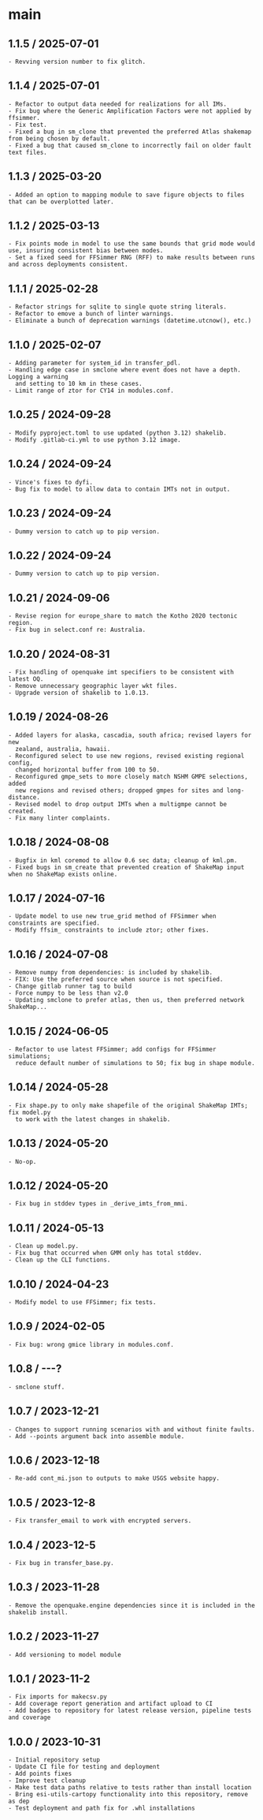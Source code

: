 # main

## 1.1.5 / 2025-07-01
    - Revving version number to fix glitch.
## 1.1.4 / 2025-07-01
    - Refactor to output data needed for realizations for all IMs.
    - Fix bug where the Generic Amplification Factors were not applied by ffsimmer.
    - Fix test.
    - Fixed a bug in sm_clone that prevented the preferred Atlas shakemap from being chosen by default.
    - Fixed a bug that caused sm_clone to incorrectly fail on older fault text files.

## 1.1.3 / 2025-03-20
    - Added an option to mapping module to save figure objects to files that can be overplotted later.

## 1.1.2 / 2025-03-13
    - Fix points mode in model to use the same bounds that grid mode would use, insuring consistent bias between modes.
    - Set a fixed seed for FFSimmer RNG (RFF) to make results between runs and across deployments consistent.

## 1.1.1 / 2025-02-28
    - Refactor strings for sqlite to single quote string literals.
    - Refactor to emove a bunch of linter warnings.
    - Eliminate a bunch of deprecation warnings (datetime.utcnow(), etc.)

## 1.1.0 / 2025-02-07
    - Adding parameter for system_id in transfer_pdl.
    - Handling edge case in smclone where event does not have a depth. Logging a warning 
      and setting to 10 km in these cases.
    - Limit range of ztor for CY14 in modules.conf.

## 1.0.25 / 2024-09-28
    - Modify pyproject.toml to use updated (python 3.12) shakelib.
    - Modify .gitlab-ci.yml to use python 3.12 image.

## 1.0.24 / 2024-09-24
    - Vince's fixes to dyfi.
    - Bug fix to model to allow data to contain IMTs not in output.

## 1.0.23 / 2024-09-24
    - Dummy version to catch up to pip version.

## 1.0.22 / 2024-09-24
    - Dummy version to catch up to pip version.

## 1.0.21 / 2024-09-06
    - Revise region for europe_share to match the Kotho 2020 tectonic region.
    - Fix bug in select.conf re: Australia.

## 1.0.20 / 2024-08-31
    - Fix handling of openquake imt specifiers to be consistent with latest OQ.
    - Remove unnecessary geographic layer wkt files.
    - Upgrade version of shakelib to 1.0.13.

## 1.0.19 / 2024-08-26
    - Added layers for alaska, cascadia, south africa; revised layers for new
      zealand, australia, hawaii.
    - Reconfigured select to use new regions, revised existing regional config,
      changed horizontal buffer from 100 to 50.
    - Reconfigured gmpe_sets to more closely match NSHM GMPE selections, added
      new regions and revised others; dropped gmpes for sites and long-distance.
    - Revised model to drop output IMTs when a multigmpe cannot be created.
    - Fix many linter complaints.

## 1.0.18 / 2024-08-08
    - Bugfix in kml coremod to allow 0.6 sec data; cleanup of kml.pm.
    - Fixed bugs in sm_create that prevented creation of ShakeMap input when no ShakeMap exists online.

## 1.0.17 / 2024-07-16
    - Update model to use new true_grid method of FFSimmer when constraints are specified.
    - Modify ffsim_ constraints to include ztor; other fixes.

## 1.0.16 / 2024-07-08
    - Remove numpy from dependencies: is included by shakelib.
    - FIX: Use the preferred source when source is not specified.
    - Change gitlab runner tag to build
    - Force numpy to be less than v2.0
    - Updating smclone to prefer atlas, then us, then preferred network ShakeMap...

## 1.0.15 / 2024-06-05
    - Refactor to use latest FFSimmer; add configs for FFSimmer simulations; 
      reduce default number of simulations to 50; fix bug in shape module.

## 1.0.14 / 2024-05-28
    - Fix shape.py to only make shapefile of the original ShakeMap IMTs; fix model.py
      to work with the latest changes in shakelib.

## 1.0.13 / 2024-05-20
    - No-op.

## 1.0.12 / 2024-05-20
    - Fix bug in stddev types in _derive_imts_from_mmi.

## 1.0.11 / 2024-05-13
    - Clean up model.py.
    - Fix bug that occurred when GMM only has total stddev.
    - Clean up the CLI functions.

## 1.0.10 / 2024-04-23
    - Modify model to use FFSimmer; fix tests.

## 1.0.9 / 2024-02-05
    - Fix bug: wrong gmice library in modules.conf.

## 1.0.8 / ---?
    - smclone stuff.

## 1.0.7 / 2023-12-21

    - Changes to support running scenarios with and without finite faults.
    - Add --points argument back into assemble module.

## 1.0.6 / 2023-12-18

    - Re-add cont_mi.json to outputs to make USGS website happy.

## 1.0.5 / 2023-12-8

    - Fix transfer_email to work with encrypted servers.

## 1.0.4 / 2023-12-5

    - Fix bug in transfer_base.py.

## 1.0.3 / 2023-11-28

    - Remove the openquake.engine dependencies since it is included in the shakelib install.

## 1.0.2 / 2023-11-27

    - Add versioning to model module

## 1.0.1 / 2023-11-2

    - Fix imports for makecsv.py
    - Add coverage report generation and artifact upload to CI
    - Add badges to repository for latest release version, pipeline tests and coverage

## 1.0.0 / 2023-10-31

    - Initial repository setup
    - Update CI file for testing and deployment
    - Add points fixes 
    - Improve test cleanup
    - Make test data paths relative to tests rather than install location
    - Bring esi-utils-cartopy functionality into this repository, remove as dep
    - Test deployment and path fix for .whl installations
